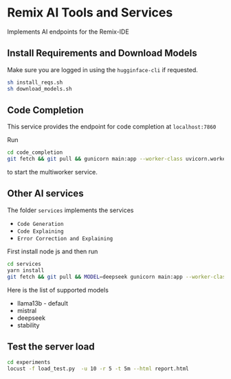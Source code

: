 # Remix AI Tools and Services
Implements AI endpoints for the Remix-IDE

## Install Requirements and Download Models
Make sure you are logged in using the `hugginface-cli` if requested.
```bash
sh install_reqs.sh
sh download_models.sh
```

## Code Completion
This service provides the endpoint for code completion at `localhost:7860`

Run 
```bash
cd code_completion
git fetch && git pull && gunicorn main:app --worker-class uvicorn.workers.UvicornWorker --bind 0.0.0.0:7860 --access-logfile - --workers 4 --threads 1 --timeout 600
```
to start the multiworker service.

## Other AI services

The folder `services` implements the services 
- ```Code Generation```
- ```Code Explaining```
- ```Error Correction and Explaining```

First install node js and then run 
```bash
cd services
yarn install 
git fetch && git pull && MODEL=deepseek gunicorn main:app --worker-class uvicorn.workers.UvicornWorker --bind 0.0.0.0:7861 --access-logfile - --workers 3 --threads 64 --timeout 600
```
Here is the list of supported models
* llama13b - default
* mistral
* deepseek
* stability

## Test the server load
```bash
cd experiments
locust -f load_test.py  -u 10 -r 5 -t 5m --html report.html
```

